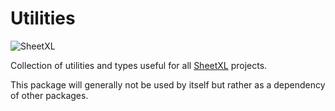 # Utilities

![SheetXL](https://www.sheetxl.com/logo-text.svg)

Collection of utilities and types useful for all [SheetXL](https://www.sheetxl.com) projects.

This package will generally not be used by itself but rather as a dependency of other packages.

